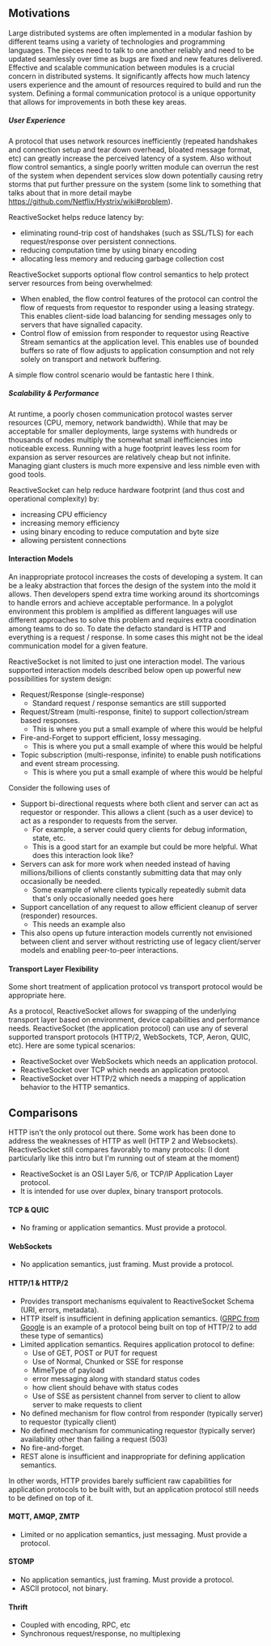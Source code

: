 ## Motivations

Large distributed systems are often implemented in a modular fashion by different teams using a variety of technologies and programming languages. The pieces need to talk to one another reliably and need to be updated seamlessly over time as bugs are fixed and new features delivered. Effective and scalable communication between modules is a crucial concern in distributed systems. It significantly affects how much latency users experience and the amount of resources required to build and run the system. Defining a formal communication protocol is a unique opportunity that allows for improvements in both these key areas. 

##### User Experience
A protocol that uses network resources inefficiently (repeated handshakes and connection setup and tear down overhead, bloated message format,  etc) can greatly increase the perceived latency of a system. Also without flow control semantics, a single poorly written module can overrun the rest of the system when dependent services slow down potentially causing retry storms that put further pressure on the system (some link to something that talks about that in more detail maybe https://github.com/Netflix/Hystrix/wiki#problem).

ReactiveSocket helps reduce latency by:
   - eliminating round-trip cost of handshakes (such as SSL/TLS) for each request/response over persistent connections.
   - reducing computation time by using binary encoding
   - allocating less memory and reducing garbage collection cost

ReactiveSocket supports optional flow control semantics to help protect server resources from being overwhelmed:
- When enabled, the flow control features of the protocol can control the flow of requests from requestor to responder using a leasing strategy. This enables client-side load balancing for sending messages only to servers that have signalled capacity. 
- Control flow of emission from responder to requestor using Reactive Stream semantics at the application level. This enables use of bounded buffers so rate of flow adjusts to application consumption and not rely solely on transport and network buffering.


A simple flow control scenario would be fantastic here I think.

##### Scalability & Performance
At runtime, a poorly chosen communication protocol wastes server resources (CPU, memory, network bandwidth). While that may be acceptable for smaller deployments, large systems with hundreds or thousands of nodes multiply the somewhat small inefficiencies into noticeable excess. Running with a huge footprint leaves less room for expansion as server resources are relatively cheap but not infinite. Managing giant clusters is much more expensive and less nimble even with good tools.

ReactiveSocket can help reduce hardware footprint (and thus cost and operational complexity) by:
   - increasing CPU efficiency
   - increasing memory efficiency
   - using binary encoding to reduce computation and byte size
   - allowing persistent connections

#### Interaction Models
An inappropriate protocol increases the costs of developing a system. It can be a leaky abstraction that forces the design of the system into the mold it allows. Then developers spend extra time working around its shortcomings to handle errors and achieve acceptable performance. In a polyglot environment this problem is amplified as different languages will use different approaches to solve this problem and requires extra coordination among teams to do so. To date the defacto standard is HTTP and everything is a request / response. In some cases this might not be the ideal communication model for a given feature.

ReactiveSocket is not limited to just one interaction model. The various supported interaction models described below open up powerful new possibilities for system design:

  - Request/Response (single-response)
    * Standard request / response semantics are still supported
  - Request/Stream (multi-response, finite) to support collection/stream based responses.
    * This is where you put a small example of where this would be helpful
  - Fire-and-Forget to support efficient, lossy messaging. 
    * This is where you put a small example of where this would be helpful
  - Topic subscription (multi-response, infinite) to enable push notifications and event stream processing.
    * This is where you put a small example of where this would be helpful
 
Consider the following uses of 
- Support bi-directional requests where both client and server can act as requestor or responder. This allows a client (such as a user device) to act as a responder to requests from the server. 
    * For example, a server could query clients for debug information, state, etc. 
    * This is a good start for an example but could be more helpful. What does this interaction look like? 
- Servers can ask for more work when needed instead of having millions/billions of clients constantly submitting data that may only occasionally be needed.
    * Some example of where clients typically repeatedly submit data that's only occasionally needed goes here
- Support cancellation of any request to allow efficient cleanup of server (responder) resources.
    * This needs an example also
- This also opens up future interaction models currently not envisioned between client and server without restricting use of legacy client/server models and enabling peer-to-peer interactions.



#### Transport Layer Flexibility
Some short treatment of application protocol vs transport protocol would be appropriate here.

As a protocol, ReactiveSocket allows for swapping of the underlying transport layer based on environment, device capabilities and performance needs. ReactiveSocket (the application protocol) can use any of several supported transport protocols (HTTP/2, WebSockets, TCP, Aeron, QUIC, etc).
Here are some typical scenarios:
- ReactiveSocket over WebSockets which needs an application protocol.
- ReactiveSocket over TCP which needs an application protocol.
- ReactiveSocket over HTTP/2 which needs a mapping of application behavior to the HTTP semantics.


## Comparisons
HTTP isn't the only protocol out there. Some work has been done to address the weaknesses of HTTP as well (HTTP 2 and Websockets). ReactiveSocket still compares favorably to many protocols: (I dont particularly like this intro but I'm running out of steam at the moment)

- ReactiveSocket is an OSI Layer 5/6, or TCP/IP Application Layer protocol. 
- It is intended for use over duplex, binary transport protocols.

#### TCP & QUIC

- No framing or application semantics. Must provide a protocol.

#### WebSockets

- No application semantics, just framing. Must provide a protocol.

#### HTTP/1 & HTTP/2

- Provides transport mechanisms equivalent to ReactiveSocket Schema (URI, errors, metadata). 
- HTTP itself is insufficient in defining application semantics. ([GRPC from Google](https://github.com/grpc/grpc-common/blob/master/PROTOCOL-HTTP2.md) is an example of a protocol being built on top of HTTP/2 to add these type of semantics)
- Limited application semantics. Requires application protocol to define:
  - Use of GET, POST or PUT for request
  - Use of Normal, Chunked or SSE for response
  - MimeType of payload
  - error messaging along with standard status codes
  - how client should behave with status codes
  - Use of SSE as persistent channel from server to client to allow server to make requests to client
- No defined mechanism for flow control from responder (typically server) to requestor (typically client)
- No defined mechanism for communicating requestor (typically server) availability other than failing a request (503)
- No fire-and-forget.
- REST alone is insufficient and inappropriate for defining application semantics.

In other words, HTTP provides barely sufficient raw capabilities for application protocols to be built with, but an application protocol still needs to be defined on top of it.

#### MQTT, AMQP, ZMTP

- Limited or no application semantics, just messaging. Must provide a protocol.

#### STOMP

- No application semantics, just framing. Must provide a protocol.
- ASCII protocol, not binary.

#### Thrift

- Coupled with encoding, RPC, etc
- Synchronous request/response, no multiplexing
